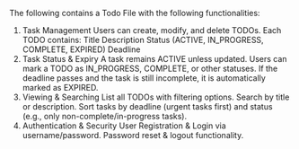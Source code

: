The following contains a Todo File with the following functionalities:

1. Task Management
Users can create, modify, and delete TODOs.
Each TODO contains:
Title
Description
Status (ACTIVE, IN_PROGRESS, COMPLETE, EXPIRED)
Deadline
2. Task Status & Expiry
A task remains ACTIVE unless updated.
Users can mark a TODO as IN_PROGRESS, COMPLETE, or other statuses. 
If the deadline passes and the task is still incomplete, it is automatically marked as EXPIRED.
3. Viewing & Searching
List all TODOs with filtering options.
Search by title or description.
Sort tasks by deadline (urgent tasks first) and status (e.g., only non-complete/in-progress tasks).
4. Authentication & Security
User Registration & Login via username/password.
Password reset & logout functionality.
